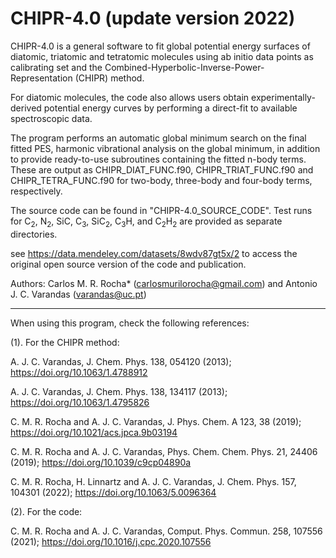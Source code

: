 # CHIPR-4.0 (update version 2022)

CHIPR-4.0 is a general software to fit global potential energy surfaces of diatomic, triatomic and tetratomic molecules using ab initio data points as calibrating set and the Combined-Hyperbolic-Inverse-Power-Representation (CHIPR) method.

For diatomic molecules, the code also allows users obtain experimentally-derived potential energy curves by performing a direct-fit to available spectroscopic data. 

The program performs an automatic global minimum search on the final fitted PES, harmonic vibrational analysis on the global minimum, in addition to provide ready-to-use subroutines containing the fitted n-body terms. These are output as CHIPR_DIAT_FUNC.f90, CHIPR_TRIAT_FUNC.f90 and CHIPR_TETRA_FUNC.f90 for two-body, three-body and four-body terms, respectively.

The source code can be found in "CHIPR-4.0_SOURCE_CODE". Test runs for C<sub>2</sub>, N<sub>2</sub>, SiC, C<sub>3</sub>, SiC<sub>2</sub>, C<sub>3</sub>H, and C<sub>2</sub>H<sub>2</sub> are provided as separate directories. 

see https://data.mendeley.com/datasets/8wdv87gt5x/2 to access the original open source version of the code and publication.

Authors:
Carlos M. R. Rocha* (carlosmurilorocha@gmail.com) and Antonio J. C. Varandas (varandas@uc.pt)

-----------------------------------------------------------------------------------------------------------------------------------------------------------

When using this program, check the following references:

(1). For the CHIPR method:

   A. J. C. Varandas, J. Chem. Phys. 138, 054120 (2013); https://doi.org/10.1063/1.4788912
 
   A. J. C. Varandas, J. Chem. Phys. 138, 134117 (2013); https://doi.org/10.1063/1.4795826
 
   C. M. R. Rocha and A. J. C. Varandas, J. Phys. Chem. A 123, 38 (2019); https://doi.org/10.1021/acs.jpca.9b03194
 
   C. M. R. Rocha and A. J. C. Varandas, Phys. Chem. Chem. Phys. 21, 24406 (2019); https://doi.org/10.1039/c9cp04890a
 
   C. M. R. Rocha, H. Linnartz and A. J. C. Varandas, J. Chem. Phys. 157, 104301 (2022); https://doi.org/10.1063/5.0096364
 
(2). For the code: 

   C. M. R. Rocha and A. J. C. Varandas, Comput. Phys. Commun. 258, 107556 (2021); https://doi.org/10.1016/j.cpc.2020.107556

